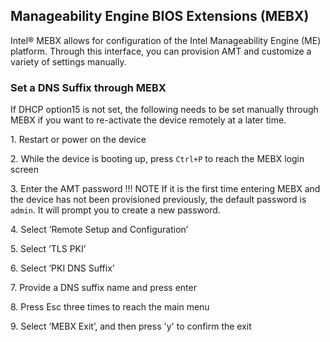 ## Manageability Engine BIOS Extensions (MEBX)

Intel® MEBX allows for configuration of the Intel Manageability Engine (ME) platform. Through this interface, you can provision AMT and customize a variety of settings manually.

### Set a DNS Suffix through MEBX
If DHCP option15 is not set, the following needs to be set manually through MEBX if you want to re-activate the device remotely at a later time.

1\. Restart or power on the device 

2\. While the device is booting up, press `Ctrl+P` to reach the MEBX login screen 

3\. Enter the AMT password
!!! NOTE
    If it is the first time entering MEBX and the device has not been provisioned previously, the default password is `admin`. It will prompt you to create a new password.

4\. Select ‘Remote Setup and Configuration’ 

5\. Select ‘TLS PKI’ 

6\. Select ‘PKI DNS Suffix’ 

7\. Provide a DNS suffix name and press enter 

8\. Press Esc three times to reach the main menu

9\. Select ‘MEBX Exit’, and then press 'y' to confirm the exit 

<br>